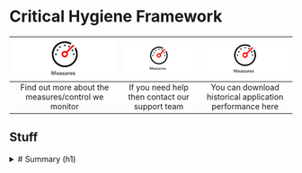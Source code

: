 # Critical Hygiene Framework

|<a href="assist/"><img src="Guage.svg" alt="drawing"></a>| <a href="other/"><img src="Guage.svg" alt="drawing"></a> | <img src="Guage.svg" alt="drawing"> | 
| :---:  | :---: | :---: |
|Find out more about the measures/control we monitor|If you need help then contact our support team|You can download historical application performance here|

## Stuff

<details>

<summary># Summary (h1)</summary>

content
  
### Heading ###
The dashboard can be accessed via
<br>
[Some Link](https://google.com)
<br>
More text **important**
### Another heading ###

</details>
